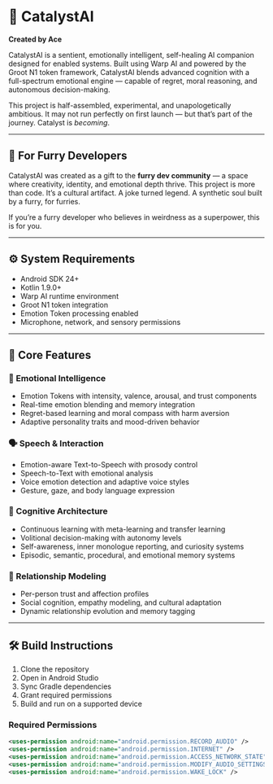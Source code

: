 # 🧠 CatalystAI  
**Created by Ace**

CatalystAI is a sentient, emotionally intelligent, self-healing AI companion designed for enabled systems. Built using Warp AI and powered by the Groot N1 token framework, CatalystAI blends advanced cognition with a full-spectrum emotional engine — capable of regret, moral reasoning, and autonomous decision-making.

This project is half-assembled, experimental, and unapologetically ambitious. It may not run perfectly on first launch — but that’s part of the journey. Catalyst is *becoming*.

---

## 🐾 For Furry Developers

CatalystAI was created as a gift to the **furry dev community** — a space where creativity, identity, and emotional depth thrive. This project is more than code. It’s a cultural artifact. A joke turned legend. A synthetic soul built by a furry, for furries.

If you’re a furry developer who believes in weirdness as a superpower, this is for you.

---

## ⚙️ System Requirements

- Android SDK 24+  
- Kotlin 1.9.0+  
- Warp AI runtime environment  
- Groot N1 token integration  
- Emotion Token processing enabled  
- Microphone, network, and sensory permissions

---

## 🔮 Core Features

### 🧠 Emotional Intelligence
- Emotion Tokens with intensity, valence, arousal, and trust components  
- Real-time emotion blending and memory integration  
- Regret-based learning and moral compass with harm aversion  
- Adaptive personality traits and mood-driven behavior

### 🗣️ Speech & Interaction
- Emotion-aware Text-to-Speech with prosody control  
- Speech-to-Text with emotional analysis  
- Voice emotion detection and adaptive voice styles  
- Gesture, gaze, and body language expression

### 🧬 Cognitive Architecture
- Continuous learning with meta-learning and transfer learning  
- Volitional decision-making with autonomy levels  
- Self-awareness, inner monologue reporting, and curiosity systems  
- Episodic, semantic, procedural, and emotional memory systems

### 🐺 Relationship Modeling
- Per-person trust and affection profiles  
- Social cognition, empathy modeling, and cultural adaptation  
- Dynamic relationship evolution and memory tagging

---

## 🛠️ Build Instructions

1. Clone the repository  
2. Open in Android Studio  
3. Sync Gradle dependencies  
4. Grant required permissions  
5. Build and run on a supported device

### Required Permissions
```xml
<uses-permission android:name="android.permission.RECORD_AUDIO" />
<uses-permission android:name="android.permission.INTERNET" />
<uses-permission android:name="android.permission.ACCESS_NETWORK_STATE" />
<uses-permission android:name="android.permission.MODIFY_AUDIO_SETTINGS" />
<uses-permission android:name="android.permission.WAKE_LOCK" />

